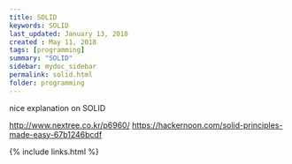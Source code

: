 ```yaml
---
title: SOLID
keywords: SOLID 
last_updated: January 13, 2018
created : May 11, 2018
tags: [programming]
summary: "SOLID"
sidebar: mydoc_sidebar
permalink: solid.html
folder: programming
---
```


nice explanation on SOLID

http://www.nextree.co.kr/p6960/
https://hackernoon.com/solid-principles-made-easy-67b1246bcdf

{% include links.html %}
